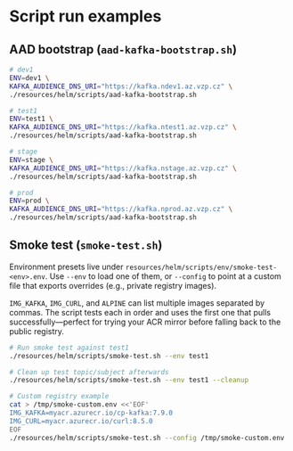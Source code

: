 # Script run examples

## AAD bootstrap (`aad-kafka-bootstrap.sh`)

```bash
# dev1
ENV=dev1 \
KAFKA_AUDIENCE_DNS_URI="https://kafka.ndev1.az.vzp.cz" \
./resources/helm/scripts/aad-kafka-bootstrap.sh

# test1
ENV=test1 \
KAFKA_AUDIENCE_DNS_URI="https://kafka.ntest1.az.vzp.cz" \
./resources/helm/scripts/aad-kafka-bootstrap.sh

# stage
ENV=stage \
KAFKA_AUDIENCE_DNS_URI="https://kafka.nstage.az.vzp.cz" \
./resources/helm/scripts/aad-kafka-bootstrap.sh

# prod
ENV=prod \
KAFKA_AUDIENCE_DNS_URI="https://kafka.nprod.az.vzp.cz" \
./resources/helm/scripts/aad-kafka-bootstrap.sh
```

## Smoke test (`smoke-test.sh`)

Environment presets live under `resources/helm/scripts/env/smoke-test-<env>.env`. Use `--env` to load one of them, or `--config` to point at a custom file that exports overrides (e.g., private registry images).

`IMG_KAFKA`, `IMG_CURL`, and `ALPINE` can list multiple images separated by commas. The script tests each in order and uses the first one that pulls successfully—perfect for trying your ACR mirror before falling back to the public registry.

```bash
# Run smoke test against test1
./resources/helm/scripts/smoke-test.sh --env test1

# Clean up test topic/subject afterwards
./resources/helm/scripts/smoke-test.sh --env test1 --cleanup

# Custom registry example
cat > /tmp/smoke-custom.env <<'EOF'
IMG_KAFKA=myacr.azurecr.io/cp-kafka:7.9.0
IMG_CURL=myacr.azurecr.io/curl:8.5.0
EOF
./resources/helm/scripts/smoke-test.sh --config /tmp/smoke-custom.env
```
